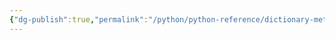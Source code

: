 ```yaml
---
{"dg-publish":true,"permalink":"/python/python-reference/dictionary-methods/","created":"","updated":""}
---
```

